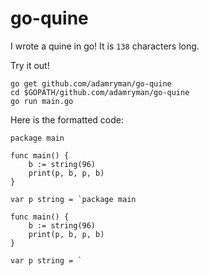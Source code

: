 # go-quine

I wrote a quine in go! It is `138` characters long.

Try it out!
``` 
go get github.com/adamryman/go-quine
cd $GOPATH/github.com/adamryman/go-quine
go run main.go
```

Here is the formatted code:
```
package main

func main() {
	b := string(96)
	print(p, b, p, b)
}

var p string = `package main

func main() {
	b := string(96)
	print(p, b, p, b)
}

var p string = `
```
